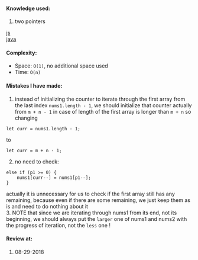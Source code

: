 #### Knowledge used:
1. two pointers

[js](./Solution.js)  
[java](./Solution.java)

#### Complexity:
- Space: `O(1)`, no additional space used
- Time: `O(n)`

#### Mistakes I have made:
1. instead of initializing the counter to iterate through the first array from the
last index `nums1.length - 1`, we should initialize that counter actually from `m + n - 1` in case of length of the first array is longer than `m + n`
so changing
```
let curr = nums1.length - 1;
```
to
```
let curr = m + n - 1;
```
2. no need to check:
```
else if (p1 >= 0) {
    nums1[curr--] = nums1[p1--];
}
```
actually it is unnecessary for us to check if the first array still has any remaining, because even if there are some remaining, we just keep them as is and need to do nothing about it  
3. NOTE that since we are iterating through nums1 from its end, not its beginning,
we should always put the `larger` one of nums1 and nums2 with the progress of iteration,
not the `less` one !

#### Review at:
1. 08-29-2018
